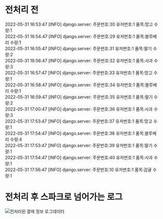 # 전처리 전

2022-05-31 16:53:47 [INFO] django.server: 주문번호:30 유저번호:1 품목:망고 수량:1 <br>
2022-05-31 16:54:47 [INFO] django.server: 주문번호:29 유저번호:1 품목:블루베리 수량:1 <br>
2022-05-31 16:55:47 [INFO] django.server: 주문번호:31 유저번호:1 품목:딸기 수량:2 <br>
2022-05-31 16:56:47 [INFO] django.server: 주문번호:32 유저번호:1 품목:사과 수량:3 <br>
2022-05-31 16:57:47 [INFO] django.server: 주문번호:33 유저번호:1 품목:망고 수량:1 <br>
2022-05-31 16:58:47 [INFO] django.server: 주문번호:34 유저번호:1 품목:블루베리 수량:1 <br>
2022-05-31 16:59:47 [INFO] django.server: 주문번호:35 유저번호:1 품목:딸기 수량:2 <br>
2022-05-31 17:00:47 [INFO] django.server: 주문번호:36 유저번호:1 품목:사과 수량:3 <br>
2022-05-31 17:53:47 [INFO] django.server: 주문번호:37 유저번호:1 품목:망고 수량:1 <br>
2022-05-31 17:54:47 [INFO] django.server: 주문번호:38 유저번호:1 품목:블루베리 수량:4 <br>
2022-05-31 17:53:47 [INFO] django.server: 주문번호:39 유저번호:1 품목:딸기 수량:1 <br>
2022-05-31 17:54:47 [INFO] django.server: 주문번호:40 유저번호:1 품목:사과 수량:1 <br>
2022-05-31 17:56:47 [INFO] django.server: 주문번호:10 유저번호:1 품목:감귤 수량:1 <br>

# 전처리 후 스파크로 넘어가는 로그
![전처리된 결제 정보 로그데이터](https://user-images.githubusercontent.com/96184680/174613787-ae6af1e3-1a23-4f02-8183-2ec0197bfb87.png)
